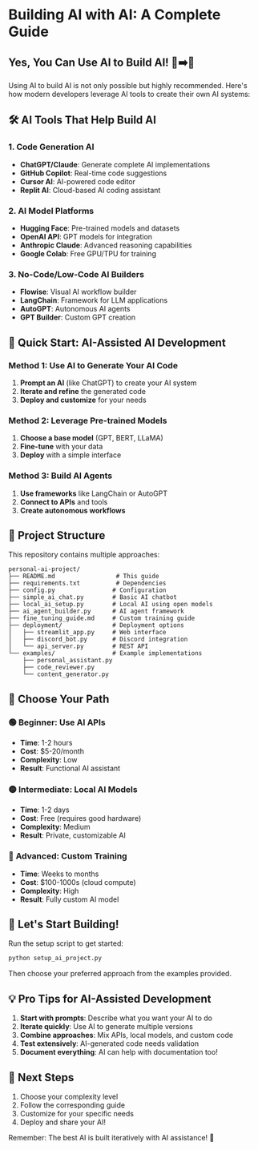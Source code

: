 # Building AI with AI: A Complete Guide

## Yes, You Can Use AI to Build AI! 🤖➡️🤖

Using AI to build AI is not only possible but highly recommended. Here's how modern developers leverage AI tools to create their own AI systems:

## 🛠️ AI Tools That Help Build AI

### 1. **Code Generation AI**
- **ChatGPT/Claude**: Generate complete AI implementations
- **GitHub Copilot**: Real-time code suggestions
- **Cursor AI**: AI-powered code editor
- **Replit AI**: Cloud-based AI coding assistant

### 2. **AI Model Platforms**
- **Hugging Face**: Pre-trained models and datasets
- **OpenAI API**: GPT models for integration
- **Anthropic Claude**: Advanced reasoning capabilities
- **Google Colab**: Free GPU/TPU for training

### 3. **No-Code/Low-Code AI Builders**
- **Flowise**: Visual AI workflow builder
- **LangChain**: Framework for LLM applications
- **AutoGPT**: Autonomous AI agents
- **GPT Builder**: Custom GPT creation

## 🚀 Quick Start: AI-Assisted AI Development

### Method 1: Use AI to Generate Your AI Code
1. **Prompt an AI** (like ChatGPT) to create your AI system
2. **Iterate and refine** the generated code
3. **Deploy and customize** for your needs

### Method 2: Leverage Pre-trained Models
1. **Choose a base model** (GPT, BERT, LLaMA)
2. **Fine-tune** with your data
3. **Deploy** with a simple interface

### Method 3: Build AI Agents
1. **Use frameworks** like LangChain or AutoGPT
2. **Connect to APIs** and tools
3. **Create autonomous workflows**

## 📁 Project Structure

This repository contains multiple approaches:

```
personal-ai-project/
├── README.md                 # This guide
├── requirements.txt          # Dependencies
├── config.py                # Configuration
├── simple_ai_chat.py        # Basic AI chatbot
├── local_ai_setup.py        # Local AI using open models
├── ai_agent_builder.py      # AI agent framework
├── fine_tuning_guide.md     # Custom training guide
├── deployment/              # Deployment options
│   ├── streamlit_app.py     # Web interface
│   ├── discord_bot.py       # Discord integration
│   └── api_server.py        # REST API
└── examples/                # Example implementations
    ├── personal_assistant.py
    ├── code_reviewer.py
    └── content_generator.py
```

## 🎯 Choose Your Path

### 🟢 **Beginner**: Use AI APIs
- **Time**: 1-2 hours
- **Cost**: $5-20/month
- **Complexity**: Low
- **Result**: Functional AI assistant

### 🟡 **Intermediate**: Local AI Models
- **Time**: 1-2 days
- **Cost**: Free (requires good hardware)
- **Complexity**: Medium
- **Result**: Private, customizable AI

### 🔴 **Advanced**: Custom Training
- **Time**: Weeks to months
- **Cost**: $100-1000s (cloud compute)
- **Complexity**: High
- **Result**: Fully custom AI model

## 🚀 Let's Start Building!

Run the setup script to get started:

```bash
python setup_ai_project.py
```

Then choose your preferred approach from the examples provided.

## 💡 Pro Tips for AI-Assisted Development

1. **Start with prompts**: Describe what you want your AI to do
2. **Iterate quickly**: Use AI to generate multiple versions
3. **Combine approaches**: Mix APIs, local models, and custom code
4. **Test extensively**: AI-generated code needs validation
5. **Document everything**: AI can help with documentation too!

## 🔗 Next Steps

1. Choose your complexity level
2. Follow the corresponding guide
3. Customize for your specific needs
4. Deploy and share your AI!

Remember: The best AI is built iteratively with AI assistance! 🚀
